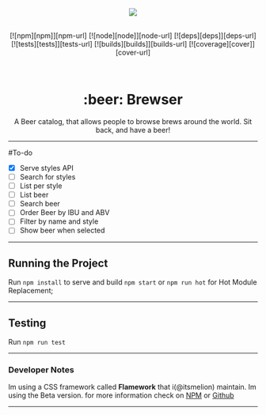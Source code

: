 <div align="center">
  <a href="https://github.com/itsmelion/brewser">
    <img width="auto" heigth="200" src="https://static.studentbackr.com/brewser.png">
  </a>
  <br>
  <br>

[![npm][npm]][npm-url]
[![node][node]][node-url]
[![deps][deps]][deps-url]
[![tests][tests]][tests-url]
[![builds][builds]][builds-url]
[![coverage][cover]][cover-url]

  <br>
  <h1>:beer: Brewser</h1>
  <p>
    A Beer catalog, that allows people to browse brews around the world.
    Sit back, and have a beer!
  <p>
</div>

___

#To-do

- [x] Serve styles API
- [ ] Search for styles
- [ ] List per style
- [ ] List beer
- [ ] Search beer
- [ ] Order Beer by IBU and ABV
- [ ] Filter by name and style
- [ ] Show beer when selected

___
## Running the Project
Run `npm install`
to serve and build `npm start` or `npm run hot` for Hot Module Replacement;
___
## Testing
Run `npm run test`
___
### Developer Notes
Im using a CSS framework called **Flamework** that i(@itsmelion) maintain.
Im using the Beta version. for more information check on
[NPM](https://www.npmjs.com/package/flamework) or [Github](https://www.github.com/alia-code/flamework)
___
